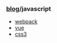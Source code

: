 ### [blog](README.md)/javascript
* [webpack][1]
* [vue][2]
* [css3][4]


[1]:2017/10/webpack.md
[2]:2017/10/vue.md
[4]:2017/10/css3.md